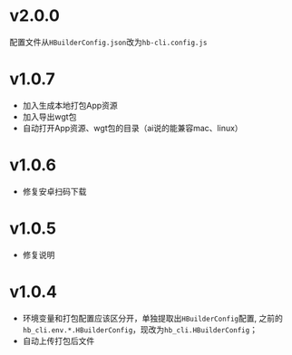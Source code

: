 # v2.0.0
配置文件从`HBuilderConfig.json`改为`hb-cli.config.js`

# v1.0.7
- 加入生成本地打包App资源
- 加入导出wgt包
- 自动打开App资源、wgt包的目录（ai说的能兼容mac、linux）

# v1.0.6
- 修复安卓扫码下载

# v1.0.5
- 修复说明

# v1.0.4
- 环境变量和打包配置应该区分开，单独提取出`HBuilderConfig`配置, 之前的`hb_cli.env.*.HBuilderConfig`，现改为`hb_cli.HBuilderConfig`；
- 自动上传打包后文件